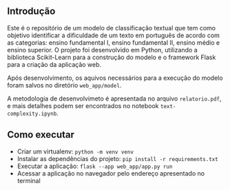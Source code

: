 ## Introdução

Este é o repositório de um modelo de classificação textual que tem como objetivo identificar a dificuldade de um texto em português de acordo com as categorias: ensino fundamental I, ensino fundamental II, ensino médio e ensino superior. O projeto foi desenvolvido em Python, utilizando a biblioteca Scikit-Learn para a construção do modelo e o framework Flask para a criação da aplicação web. 

Após desenvolvimento, os aquivos necessários para a execução do modelo foram salvos no diretório `web_app/model`.

A metodologia de desenvolvimeto é apresentada no arquivo `relatorio.pdf`, e mais detalhes podem ser encontrados no notebook `text-complexity.ipynb`.

## Como executar

- Criar um virtualenv: `python -m venv venv`
- Instalar as dependências do projeto: `pip install -r requirements.txt`
- Executar a aplicação: `flask --app web_app/app.py run` 
- Acessar a aplicação no navegador pelo endereço apresentado no terminal